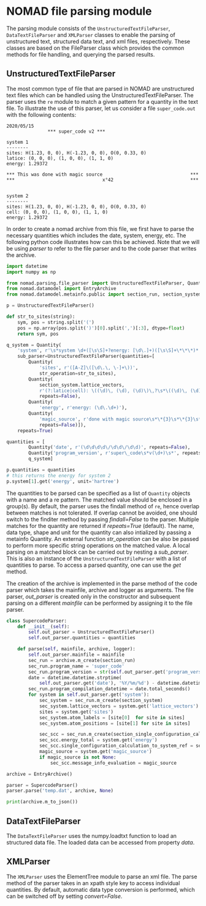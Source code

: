 # NOMAD file parsing module

The parsing module consists of the `UnstructuredTextFileParser`, `DataTextFileParser`
and `XMLParser` classes to enable the parsing of unstructured text, structured data text,
and xml files, respectively. These classes are based on the FileParser class which
provides the common methods for file handling, and querying the parsed results.

## UnstructuredTextFileParser

The most common type of file that are parsed in NOMAD are unstructured text files which
can be handled using the UnstructuredTextFileParser. The parser uses the `re` module to
match a given pattern for a quantity in the text file. To illustrate the use of this parser,
let us consider a file `super_code.out` with the following contents:

```
2020/05/15
               *** super_code v2 ***

system 1
--------
sites: H(1.23, 0, 0), H(-1.23, 0, 0), O(0, 0.33, 0)
latice: (0, 0, 0), (1, 0, 0), (1, 1, 0)
energy: 1.29372

*** This was done with magic source                                ***
***                                x°42                            ***


system 2
--------
sites: H(1.23, 0, 0), H(-1.23, 0, 0), O(0, 0.33, 0)
cell: (0, 0, 0), (1, 0, 0), (1, 1, 0)
energy: 1.29372
```

In order to create a nomad archive from this file, we first have to parse the necessary
quantities which includes the date, system, energy, etc. The following python code
illustrates how can this be achieved. Note that we will be using *parser* to refer to the
file parser and to the code parser that writes the archive.

```python
import datetime
import numpy as np

from nomad.parsing.file_parser import UnstructuredTextFileParser, Quantity
from nomad.datamodel import EntryArchive
from nomad.datamodel.metainfo.public import section_run, section_system, section_single_configuration_calculation

p = UnstructuredTextFileParser()

def str_to_sites(string):
    sym, pos = string.split('(')
    pos = np.array(pos.split(')')[0].split(',')[:3], dtype=float)
    return sym, pos

q_system = Quantity(
    'system', r'\s*system \d+([\s\S]+?energy: [\d\.]+)([\s\S]+\*\*\*)*',
    sub_parser=UnstructuredTextFileParser(quantities=[
        Quantity(
            'sites', r'([A-Z]\([\d\.\, \-]+\))',
            str_operation=str_to_sites),
        Quantity(
            section_system.lattice_vectors,
            r'(?:latice|cell): \((\d)\, (\d), (\d)\)\,?\s*\((\d)\, (\d), (\d)\)\,?\s*\((\d)\, (\d), (\d)\)\,?\s*',
            repeats=False),
        Quantity(
            'energy', r'energy: (\d\.\d+)'),
        Quantity(
            'magic_source', r'done with magic source\s*\*{3}\s*\*{3}\s*([\S]+)',
            repeats=False)]),
    repeats=True)

quantities = [
        Quantity('date', r'(\d\d\d\d\/\d\d\/\d\d)', repeats=False),
        Quantity('program_version', r'super\_code\s*v(\d+)\s*', repeats=False),
        q_system]

p.quantities = quantities
# this returns the energy for system 2
p.system[1].get('energy', unit='hartree')
```

The quantities to be parsed can be specified as a list of `Quantity` objects with a name
and a re pattern. The matched value should be enclosed in a group(s). By default,
the parser uses the findall method of `re`, hence overlap
between matches is not tolerated. If overlap cannot be avoided, one should switch to the
finditer method by passing *findall=False* to the parser. Multiple
matches for the quantity are returned if *repeats=True* (default). The name, data type,
shape and unit for the quantity can also intialized by passing a metainfo Quantity.
An external function *str_operation* can be also be passed to perform more specific
string operations on the matched value. A local parsing on a matched block can be carried
out by nesting a *sub_parser*. This is also an instance of the `UnstructuredTextFileParser`
with a list of quantities to parse. To access a parsed quantity, one can use the *get*
method.

The creation of the archive is implemented in the parse method of the code parser which takes
the mainfile, archive and logger as arguments. The file parser, *out_parser* is
created only in the constructor and subsequent parsing on a different *mainfile* can be
performed by assigning it to the file parser.

```python
class SupercodeParser:
    def __init__(self):
        self.out_parser = UnstructuredTextFileParser()
        self.out_parser.quantities = quantities

    def parse(self, mainfile, archive, logger):
        self.out_parser.mainfile = mainfile
        sec_run = archive.m_create(section_run)
        sec_run.program_name = 'super_code'
        sec_run.program_version = str(self.out_parser.get('program_version'))
        date = datetime.datetime.strptime(
            self.out_parser.get('date'), '%Y/%m/%d') - datetime.datetime(1970, 1, 1)
        sec_run.program_compilation_datetime = date.total_seconds()
        for system in self.out_parser.get('system'):
            sec_system = sec_run.m_create(section_system)
            sec_system.lattice_vectors = system.get('lattice_vectors')
            sites = system.get('sites')
            sec_system.atom_labels = [site[0]  for site in sites]
            sec_system.atom_positions = [site[1] for site in sites]

            sec_scc = sec_run.m_create(section_single_configuration_calculation)
            sec_scc.energy_total = system.get('energy')
            sec_scc.single_configuration_calculation_to_system_ref = sec_system
            magic_source = system.get('magic_source')
            if magic_source is not None:
                sec_scc.message_info_evaluation = magic_source

archive = EntryArchive()

parser = SupercodeParser()
parser.parse('temp.dat', archive, None)

print(archive.m_to_json())
```

## DataTextFileParser
The `DataTextFileParser` uses the numpy.loadtxt function to load an structured data file.
The loaded data can be accessed from property *data*.

## XMLParser
The `XMLParser` uses the ElementTree module to parse an xml file. The parse method of the
parser takes in an xpath style key to access individual quantities. By default, automatic
data type conversion is performed, which can be switched off by setting *convert=False*.


